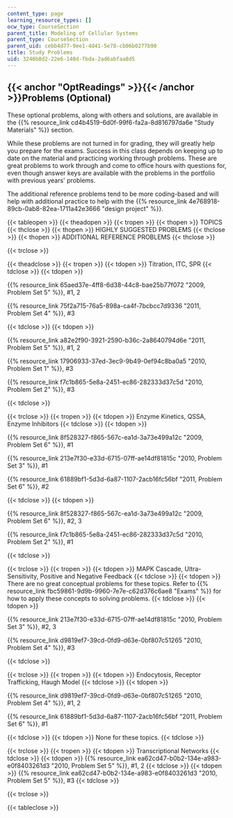 ```yaml
---
content_type: page
learning_resource_types: []
ocw_type: CourseSection
parent_title: Modeling of Cellular Systems
parent_type: CourseSection
parent_uid: cebb4d77-9ee1-4d41-5e78-cb06b0277b90
title: Study Problems
uid: 3240b8d2-22e6-140d-fbda-2ad6abfaa8d5
---
```


{{< anchor "OptReadings" >}}{{< /anchor >}}Problems (Optional)
--------------------------------------------------------------

These optional problems, along with others and solutions, are available in the {{% resource_link cd4b4519-6d0f-99f6-fa2a-8d816797da6e "Study Materials" %}} section.

While these problems are not turned in for grading, they will greatly help you prepare for the exams. Success in this class depends on keeping up to date on the material and practicing working through problems. These are great problems to work through and come to office hours with questions for, even though answer keys are available with the problems in the portfolio with previous years' problems.

The additional reference problems tend to be more coding-based and will help with additional practice to help with the {{% resource_link 4e768918-89cb-0ab8-82ea-1711a42e3666 "design project" %}}.

{{< tableopen >}}
{{< theadopen >}}
{{< tropen >}}
{{< thopen >}}
TOPICS
{{< thclose >}}
{{< thopen >}}
HIGHLY SUGGESTED PROBLEMS
{{< thclose >}}
{{< thopen >}}
ADDITIONAL REFERENCE PROBLEMS
{{< thclose >}}

{{< trclose >}}

{{< theadclose >}}
{{< tropen >}}
{{< tdopen >}}
Titration, ITC, SPR
{{< tdclose >}}
{{< tdopen >}}


{{% resource_link 65aed37e-4ff8-6d38-44c8-bae25b77f072 "2009, Problem Set 5" %}}, #1, 2

{{% resource_link 75f2a715-76a5-898a-ca4f-7bcbcc7d9336 "2011, Problem Set 4" %}}, #3


{{< tdclose >}}
{{< tdopen >}}


{{% resource_link a82e2f90-3921-2590-b36c-2a8640794d6e "2011, Problem Set 5" %}}, #1, 2

{{% resource_link 17906933-37ed-3ec9-9b49-0ef94c8ba0a5 "2010, Problem Set 1" %}}, #3

{{% resource_link f7c1b865-5e8a-2451-ec86-282333d37c5d "2010, Problem Set 2" %}}, #3


{{< tdclose >}}

{{< trclose >}}
{{< tropen >}}
{{< tdopen >}}
Enzyme Kinetics, QSSA, Enzyme Inhibitors
{{< tdclose >}}
{{< tdopen >}}


{{% resource_link 8f528327-f865-567c-ea1d-3a73e499a12c "2009, Problem Set 6" %}}, #1

{{% resource_link 213e7f30-e33d-6715-07ff-ae14df81815c "2010, Problem Set 3" %}}, #1

{{% resource_link 61889bf1-5d3d-6a87-1107-2acb16fc56bf "2011, Problem Set 6" %}}, #2


{{< tdclose >}}
{{< tdopen >}}


{{% resource_link 8f528327-f865-567c-ea1d-3a73e499a12c "2009, Problem Set 6" %}}, #2, 3

{{% resource_link f7c1b865-5e8a-2451-ec86-282333d37c5d "2010, Problem Set 2" %}}, #1


{{< tdclose >}}

{{< trclose >}}
{{< tropen >}}
{{< tdopen >}}
MAPK Cascade, Ultra-Sensitivity, Positive and Negative Feedback
{{< tdclose >}}
{{< tdopen >}}
There are no great conceptual problems for these topics. Refer to {{% resource_link fbc59861-9d9b-9960-7e7e-c62d376c6ae8 "Exams" %}} for how to apply these concepts to solving problems.
{{< tdclose >}}
{{< tdopen >}}


{{% resource_link 213e7f30-e33d-6715-07ff-ae14df81815c "2010, Problem Set 3" %}}, #2, 3

{{% resource_link d9819ef7-39cd-0fd9-d63e-0bf807c51265 "2010, Problem Set 4" %}}, #3


{{< tdclose >}}

{{< trclose >}}
{{< tropen >}}
{{< tdopen >}}
Endocytosis, Receptor Trafficking, Haugh Model
{{< tdclose >}}
{{< tdopen >}}


{{% resource_link d9819ef7-39cd-0fd9-d63e-0bf807c51265 "2010, Problem Set 4" %}}, #1, 2

{{% resource_link 61889bf1-5d3d-6a87-1107-2acb16fc56bf "2011, Problem Set 6" %}}, #1


{{< tdclose >}}
{{< tdopen >}}
None for these topics.
{{< tdclose >}}

{{< trclose >}}
{{< tropen >}}
{{< tdopen >}}
Transcriptional Networks
{{< tdclose >}}
{{< tdopen >}}
{{% resource_link ea62cd47-b0b2-134e-a983-e0f8403261d3 "2010, Problem Set 5" %}}, #1, 2
{{< tdclose >}}
{{< tdopen >}}
{{% resource_link ea62cd47-b0b2-134e-a983-e0f8403261d3 "2010, Problem Set 5" %}}, #3
{{< tdclose >}}

{{< trclose >}}

{{< tableclose >}}
